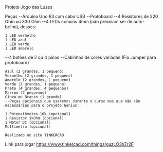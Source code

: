 Projeto Jogo das Luzes 

Peças 
--Arduino Uno R3 com cabo USB 
--Protoboard 
--4 Resistores de 220 Ohm ou 330 Ohm 
--4 LEDs comuns 4mm (não precisam ser de auto-brilho), desses:

    1 LED vermelho
    1 LED azul
    1 LED verde
    1 LED amarelo

--4 botões de 2 ou 4 pinos
--Cabinhos de cores variadas (Fio Jumper para protoboard)

    Azul (2 grandes, 1 pequeno)
    Vermelho (2 grandes, 1 pequeno)
    Amarelo (2 grandes, 1 pequeno)
    Verde (2 grandes, 1 pequeno)
    Preto (4 grandes, 4 pequenos)
    Marrom (2 pequenos)
    Cinza ou Branco (1 grande) 
    --Peças opcionais que usaremos durante o curso mas que não são necessárias para o projeto Genius:

    1 Potenciômetro 10k (opcional)
    1 Resistor 1kOhm (opcional)
    1 Motor DC (opcional)
    Multímetro (opcional)
    
    Realizado no site TINKERCAD
    
    
  Link para jogar https://www.tinkercad.com/things/guzLO3hZr2F
